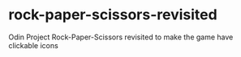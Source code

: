 # rock-paper-scissors-revisited
Odin Project Rock-Paper-Scissors revisited to make the game have clickable icons
